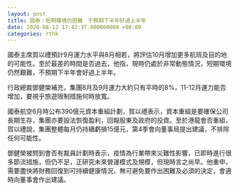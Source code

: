 ```yaml
---
layout: post
title: 國泰：短期環境仍困難　不預期下半年好過上半年
date: 2020-08-12 17:42:37.000000000 +08:00
categories: rthk
---
```


國泰主席賀以禮預計9月運力水平與8月相若，將評估10月增加更多航班及目的地的可能性。至於最差的時間是否過去，他指，現時仍處於非常動態情況，短期環境仍然艱難，不預期下半年會好過上半年。

行政總裁鄧健榮補充，集團8月及9月運力大約只有平時的8%，11-12月運力能否增加，要視乎旅遊限制措施何時放寬。

國泰航空6月時公布390億元資本重組計劃，賀以禮表示，資本重組是要確保公司長期生存，集團亦要設法恢復盈利，回報股東及政府的投資。至於港龍會否重組，賀以禮說，集團整體每月仍持續虧損15億元，第4季會向董事局提出建議，不排除任何可能性。

鄧健榮被問到會否有裁員計劃時表示，疫情為行業帶來災難性影響，已即時進行很多節流措施，但仍不足，正研究未來營運模式及規模，但現時言之尚早。他重申，需要盡快將財務回復到可持續健康情況，無可避免要作出困難及必須的決定，會適時向董事會作出建議。
